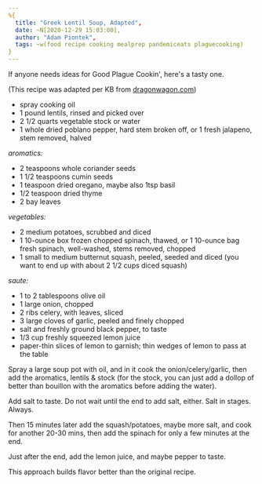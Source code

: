 ```yaml
---
%{
  title: "Greek Lentil Soup, Adapted",
  date: ~N[2020-12-29 15:03:00],
  author: "Adam Piontek",
  tags: ~w(food recipe cooking mealprep pandemiceats plaguecooking)
}
---
```


If anyone needs ideas for Good Plague Cookin', here's a tasty one.

(This recipe was adapted per KB from [dragonwagon.com](http://dragonwagon.com/greek-lentil-soup/))

<!--more-->

- spray cooking oil
- 1 pound lentils, rinsed and picked over
- 2 1/2 quarts vegetable stock or water
- 1 whole dried poblano pepper, hard stem broken off, or 1 fresh jalapeno, stem removed, halved

_aromatics:_

- 2 teaspoons whole coriander seeds
- 1 1/2 teaspoons cumin seeds
- 1 teaspoon dried oregano, maybe also 1tsp basil
- 1/2 teaspoon dried thyme
- 2 bay leaves

_vegetables:_

- 2 medium potatoes, scrubbed and diced
- 1 10-ounce box frozen chopped spinach, thawed, or 1 10-ounce bag fresh spinach, well-washed, stems removed, chopped
- 1 small to medium butternut squash, peeled, seeded and diced (you want to end up with about 2 1/2 cups diced squash)

_saute:_

- 1 to 2 tablespoons olive oil
- 1 large onion, chopped
- 2 ribs celery, with leaves, sliced
- 3 large cloves of garlic, peeled and finely chopped
- salt and freshly ground black pepper, to taste
- 1/3 cup freshly squeezed lemon juice
- paper-thin slices of lemon to garnish; thin wedges of lemon to pass at the table


Spray a large soup pot with oil, and in it cook the onion/celery/garlic, then add the aromatics, lentils & stock (for the stock, you can just add a dollop of better than bouillon with the aromatics before adding the water).

Add salt to taste. Do not wait until the end to add salt, either. Salt in stages. Always.

Then 15 minutes later add the squash/potatoes, maybe more salt, and cook for another 20-30 mins, then add the spinach for only a few minutes at the end.

Just after the end, add the lemon juice, and maybe pepper to taste.

This approach builds flavor better than the original recipe.
